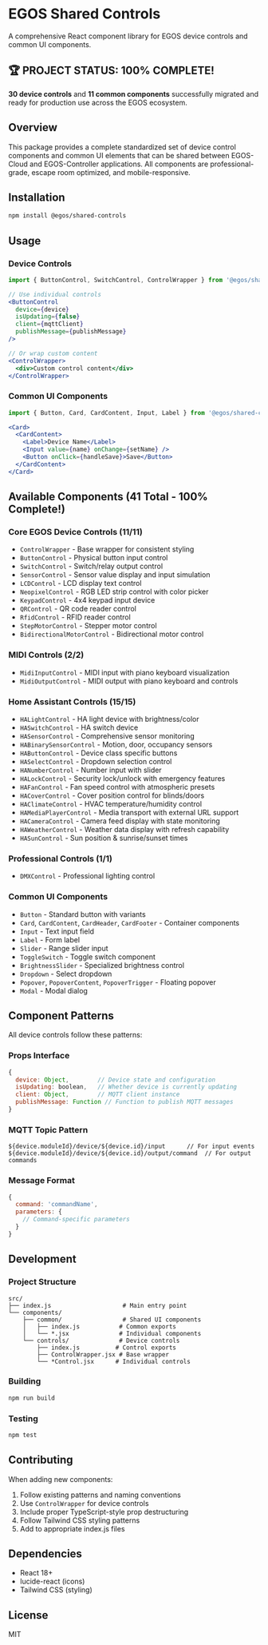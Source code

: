 # EGOS Shared Controls

A comprehensive React component library for EGOS device controls and common UI components.

## 🏆 PROJECT STATUS: 100% COMPLETE!

**30 device controls** and **11 common components** successfully migrated and ready for production use across the EGOS ecosystem.

## Overview

This package provides a complete standardized set of device control components and common UI elements that can be shared between EGOS-Cloud and EGOS-Controller applications. All components are professional-grade, escape room optimized, and mobile-responsive.

## Installation

```bash
npm install @egos/shared-controls
```

## Usage

### Device Controls

```jsx
import { ButtonControl, SwitchControl, ControlWrapper } from '@egos/shared-controls';

// Use individual controls
<ButtonControl 
  device={device} 
  isUpdating={false} 
  client={mqttClient} 
  publishMessage={publishMessage} 
/>

// Or wrap custom content
<ControlWrapper>
  <div>Custom control content</div>
</ControlWrapper>
```
### Common UI Components

```jsx
import { Button, Card, CardContent, Input, Label } from '@egos/shared-controls';

<Card>
  <CardContent>
    <Label>Device Name</Label>
    <Input value={name} onChange={setName} />
    <Button onClick={handleSave}>Save</Button>
  </CardContent>
</Card>
```

## Available Components (41 Total - 100% Complete!)

### Core EGOS Device Controls (11/11)
- `ControlWrapper` - Base wrapper for consistent styling
- `ButtonControl` - Physical button input control
- `SwitchControl` - Switch/relay output control
- `SensorControl` - Sensor value display and input simulation
- `LCDControl` - LCD display text control
- `NeopixelControl` - RGB LED strip control with color picker
- `KeypadControl` - 4x4 keypad input device
- `QRControl` - QR code reader control
- `RfidControl` - RFID reader control
- `StepMotorControl` - Stepper motor control
- `BidirectionalMotorControl` - Bidirectional motor control

### MIDI Controls (2/2)
- `MidiInputControl` - MIDI input with piano keyboard visualization
- `MidiOutputControl` - MIDI output with piano keyboard and controls
### Home Assistant Controls (15/15)
- `HALightControl` - HA light device with brightness/color
- `HASwitchControl` - HA switch device
- `HASensorControl` - Comprehensive sensor monitoring
- `HABinarySensorControl` - Motion, door, occupancy sensors
- `HAButtonControl` - Device class specific buttons
- `HASelectControl` - Dropdown selection control
- `HANumberControl` - Number input with slider
- `HALockControl` - Security lock/unlock with emergency features
- `HAFanControl` - Fan speed control with atmospheric presets
- `HACoverControl` - Cover position control for blinds/doors
- `HAClimateControl` - HVAC temperature/humidity control
- `HAMediaPlayerControl` - Media transport with external URL support
- `HACameraControl` - Camera feed display with state monitoring
- `HAWeatherControl` - Weather data display with refresh capability
- `HASunControl` - Sun position & sunrise/sunset times

### Professional Controls (1/1)
- `DMXControl` - Professional lighting control

### Common UI Components
- `Button` - Standard button with variants
- `Card`, `CardContent`, `CardHeader`, `CardFooter` - Container components
- `Input` - Text input field
- `Label` - Form label
- `Slider` - Range slider input
- `ToggleSwitch` - Toggle switch component
- `BrightnessSlider` - Specialized brightness control
- `Dropdown` - Select dropdown
- `Popover`, `PopoverContent`, `PopoverTrigger` - Floating popover
- `Modal` - Modal dialog
## Component Patterns

All device controls follow these patterns:

### Props Interface
```jsx
{
  device: Object,        // Device state and configuration
  isUpdating: boolean,   // Whether device is currently updating
  client: Object,        // MQTT client instance
  publishMessage: Function // Function to publish MQTT messages
}
```

### MQTT Topic Pattern
```
${device.moduleId}/device/${device.id}/input      // For input events
${device.moduleId}/device/${device.id}/output/command  // For output commands
```

### Message Format
```jsx
{
  command: 'commandName',
  parameters: {
    // Command-specific parameters
  }
}
```

## Development

### Project Structure
```
src/
├── index.js                    # Main entry point
└── components/
    ├── common/                 # Shared UI components
    │   ├── index.js           # Common exports
    │   └── *.jsx              # Individual components
    └── controls/              # Device controls
        ├── index.js          # Control exports
        ├── ControlWrapper.jsx # Base wrapper
        └── *Control.jsx      # Individual controls
```

### Building
```bash
npm run build
```

### Testing
```bash
npm test
```

## Contributing

When adding new components:

1. Follow existing patterns and naming conventions
2. Use `ControlWrapper` for device controls
3. Include proper TypeScript-style prop destructuring
4. Follow Tailwind CSS styling patterns
5. Add to appropriate index.js files

## Dependencies

- React 18+
- lucide-react (icons)
- Tailwind CSS (styling)

## License

MIT